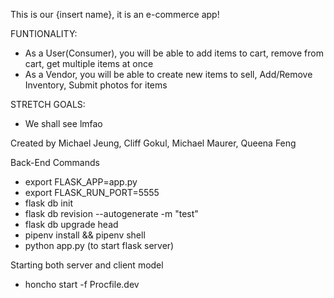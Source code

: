 This is our {insert name}, it is an e-commerce app!

FUNTIONALITY:
- As a User(Consumer), you will be able to add items to cart, remove from cart, get multiple items at once
- As a Vendor, you will be able to create new items to sell, Add/Remove Inventory, Submit photos for items

STRETCH GOALS:
- We shall see lmfao

Created by Michael Jeung, Cliff Gokul, Michael Maurer, Queena Feng


Back-End Commands
- export FLASK_APP=app.py
- export FLASK_RUN_PORT=5555
- flask db init
- flask db revision --autogenerate -m "test"
- flask db upgrade head
- pipenv install && pipenv shell
- python app.py (to start flask server)

Starting both server and client model
- honcho start -f Procfile.dev